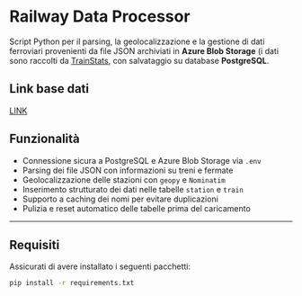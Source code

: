 # Railway Data Processor

Script Python per il parsing, la geolocalizzazione e la gestione di dati ferroviari provenienti da file JSON archiviati in **Azure Blob Storage** (i dati sono raccolti da <a href="https://trainstats.altervista.org/">TrainStats</a>, con salvataggio su database **PostgreSQL**.

## Link base dati
<a href="https://www.dropbox.com/scl/fo/uv5rz6y6gqpkpciyymg0b/ALu4uc7oD0v_iGdFsSYYJZE?rlkey=smo0xhqe4ha7bxjnwfsooagg3&st=tg1ugil5&dl=0">LINK</a>

## Funzionalità

- Connessione sicura a PostgreSQL e Azure Blob Storage via `.env`
- Parsing dei file JSON con informazioni su treni e fermate
- Geolocalizzazione delle stazioni con `geopy` e `Nominatim`
- Inserimento strutturato dei dati nelle tabelle `station` e `train`
- Supporto a caching dei nomi per evitare duplicazioni
- Pulizia e reset automatico delle tabelle prima del caricamento

---

## Requisiti

Assicurati di avere installato i seguenti pacchetti:

```bash
pip install -r requirements.txt

